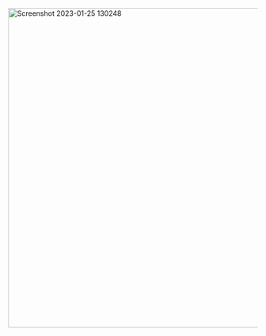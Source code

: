 <img width="645" alt="Screenshot 2023-01-25 130248" src="https://user-images.githubusercontent.com/113659870/214659216-9f7943b4-b790-431b-9e8c-b318e0c699e2.png">
